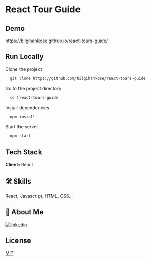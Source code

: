 # React Tour Guide

## Demo

https://bilgihankose.github.io/react-tours-guide/

## Run Locally

Clone the project

```bash
  git clone https://github.com/bilgihankose/react-tours-guide
```

Go to the project directory

```bash
  cd freact-tours-guide
```

Install dependencies

```bash
  npm install
```

Start the server

```bash
  npm start
```

## Tech Stack

**Client:** React

## 🛠 Skills

React, Javascript, HTML, CSS...

## 🚀 About Me

[![linkedin](https://img.shields.io/badge/linkedin-0A66C2?style=for-the-badge&logo=linkedin&logoColor=white)](https://www.linkedin.com/in/bilgihankose/)

## License

[MIT](https://choosealicense.com/licenses/mit/)

